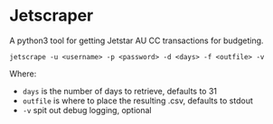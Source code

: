 # Jetscraper

A python3 tool for getting Jetstar AU CC transactions for budgeting.

`jetscrape -u <username> -p <password> -d <days> -f <outfile> -v`

Where:
- `days` is the number of days to retrieve, defaults to 31
- `outfile` is where to place the resulting .csv, defaults to stdout
- `-v` spit out debug logging, optional
